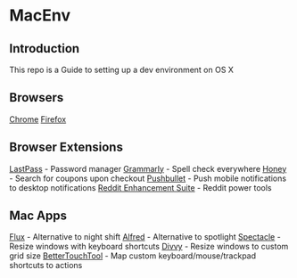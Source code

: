 # MacEnv

## Introduction
This repo is a Guide to setting up a dev environment on OS X

## Browsers

[Chrome](https://www.google.com/chrome/browser/desktop/index.html)
[Firefox](https://www.mozilla.org/en-US/firefox/desktop/)

## Browser Extensions

[LastPass](https://www.lastpass.com/) - Password manager
[Grammarly](https://www.grammarly.com/) - Spell check everywhere
[Honey](https://www.joinhoney.com/) - Search for coupons upon checkout
[Pushbullet](https://www.pushbullet.com/) - Push mobile notifications to desktop notifications
[Reddit Enhancement Suite](https://redditenhancementsuite.com/) - Reddit power tools

## Mac Apps

[Flux](https://justgetflux.com/) - Alternative to night shift
[Alfred](https://www.alfredapp.com/) - Alternative to spotlight
[Spectacle](https://www.spectacleapp.com/) - Resize windows with keyboard shortcuts
[Divvy](http://mizage.com/divvy/) - Resize windows to custom grid size
[BetterTouchTool](https://www.boastr.net/) - Map custom keyboard/mouse/trackpad shortcuts to actions
